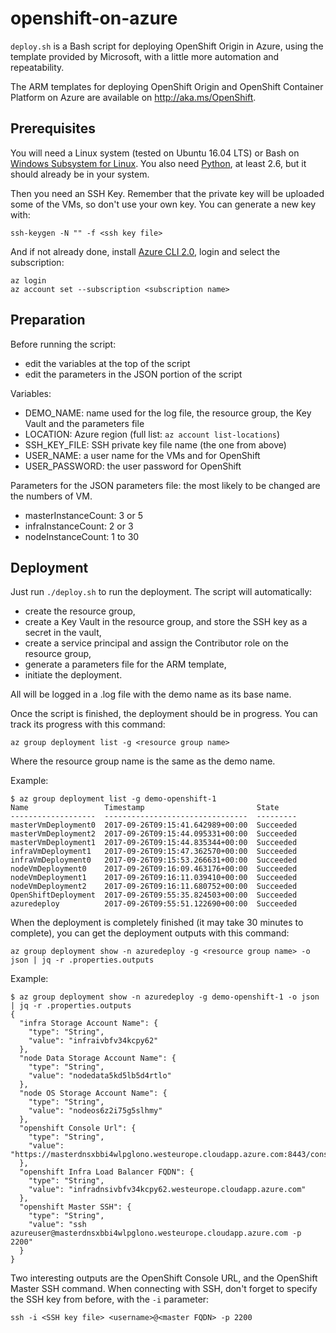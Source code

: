 # openshift-on-azure

`deploy.sh` is a Bash script for deploying OpenShift Origin in Azure, using the template provided by Microsoft, with a little more automation and repeatability.

The ARM templates for deploying OpenShift Origin and OpenShift Container Platform on Azure are available on http://aka.ms/OpenShift.

## Prerequisites

You will need a Linux system (tested on Ubuntu 16.04 LTS) or Bash on [Windows Subsystem for Linux](https://msdn.microsoft.com/en-us/commandline/wsl/about "Windows Subsystem for Linux Documentation"). You also need [Python](https://www.python.org/), at least 2.6, but it should already be in your system.

Then you need an SSH Key. Remember that the private key will be uploaded some of the VMs, so don't use your own key. You can generate a new key with:
```
ssh-keygen -N "" -f <ssh key file>
```

And if not already done, install [Azure CLI 2.0](https://docs.microsoft.com/en-us/cli/azure/install-azure-cli?view=azure-cli-latest "Install Azure CLI 2.0"), login and select the subscription:
```
az login
az account set --subscription <subscription name>
```

## Preparation

Before running the script:
- edit the variables at the top of the script
- edit the parameters in the JSON portion of the script

Variables:
- DEMO_NAME: name used for the log file, the resource group, the Key Vault and the parameters file
- LOCATION: Azure region (full list: `az account list-locations`)
- SSH_KEY_FILE: SSH private key file name (the one from above)
- USER_NAME: a user name for the VMs and for OpenShift
- USER_PASSWORD: the user password for OpenShift

Parameters for the JSON parameters file: the most likely to be changed are the numbers of VM.
- masterInstanceCount: 3 or 5
- infraInstanceCount: 2 or 3
- nodeInstanceCount: 1 to 30

## Deployment

Just run `./deploy.sh` to run the deployment. The script will automatically:
- create the resource group,
- create a Key Vault in the resource group, and store the SSH key as a secret in the vault,
- create a service principal and assign the Contributor role on the resource group,
- generate a parameters file for the ARM template,
- initiate the deployment.

All will be logged in a .log file with the demo name as its base name.

Once the script is finished, the deployment should be in progress. You can track its progress with this command:
```
az group deployment list -g <resource group name>
```
Where the resource group name is the same as the demo name.

Example:
```
$ az group deployment list -g demo-openshift-1
Name                 Timestamp                         State
-------------------  --------------------------------  ---------
masterVmDeployment0  2017-09-26T09:15:41.642989+00:00  Succeeded
masterVmDeployment2  2017-09-26T09:15:44.095331+00:00  Succeeded
masterVmDeployment1  2017-09-26T09:15:44.835344+00:00  Succeeded
infraVmDeployment1   2017-09-26T09:15:47.362570+00:00  Succeeded
infraVmDeployment0   2017-09-26T09:15:53.266631+00:00  Succeeded
nodeVmDeployment0    2017-09-26T09:16:09.463176+00:00  Succeeded
nodeVmDeployment1    2017-09-26T09:16:11.039410+00:00  Succeeded
nodeVmDeployment2    2017-09-26T09:16:11.680752+00:00  Succeeded
OpenShiftDeployment  2017-09-26T09:55:35.824503+00:00  Succeeded
azuredeploy          2017-09-26T09:55:51.122690+00:00  Succeeded
```

When the deployment is completely finished (it may take 30 minutes to complete), you can get the deployment outputs with this command:
```
az group deployment show -n azuredeploy -g <resource group name> -o json | jq -r .properties.outputs
```
Example:
```
$ az group deployment show -n azuredeploy -g demo-openshift-1 -o json | jq -r .properties.outputs
{
  "infra Storage Account Name": {
    "type": "String",
    "value": "infraivbfv34kcpy62"
  },
  "node Data Storage Account Name": {
    "type": "String",
    "value": "nodedata5kd5lb5d4rtlo"
  },
  "node OS Storage Account Name": {
    "type": "String",
    "value": "nodeos6z2i75g5slhmy"
  },
  "openshift Console Url": {
    "type": "String",
    "value": "https://masterdnsxbbi4wlpglono.westeurope.cloudapp.azure.com:8443/console"
  },
  "openshift Infra Load Balancer FQDN": {
    "type": "String",
    "value": "infradnsivbfv34kcpy62.westeurope.cloudapp.azure.com"
  },
  "openshift Master SSH": {
    "type": "String",
    "value": "ssh azureuser@masterdnsxbbi4wlpglono.westeurope.cloudapp.azure.com -p 2200"
  }
}
```

Two interesting outputs are the OpenShift Console URL, and the OpenShift Master SSH command. When connecting with SSH, don't forget to specify the SSH key from before, with the `-i` parameter:
```
ssh -i <SSH key file> <username>@<master FQDN> -p 2200
```
